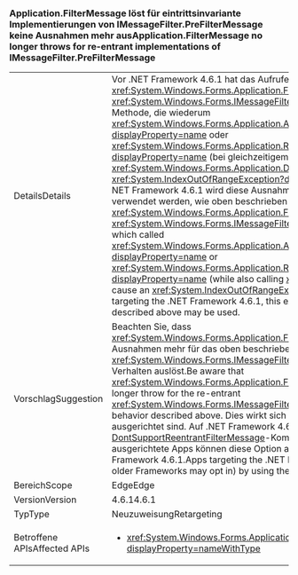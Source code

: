 ### <a name="applicationfiltermessage-no-longer-throws-for-re-entrant-implementations-of-imessagefilterprefiltermessage"></a><span data-ttu-id="80a1b-101">Application.FilterMessage löst für eintrittsinvariante Implementierungen von IMessageFilter.PreFilterMessage keine Ausnahmen mehr aus</span><span class="sxs-lookup"><span data-stu-id="80a1b-101">Application.FilterMessage no longer throws for re-entrant implementations of IMessageFilter.PreFilterMessage</span></span>

|   |   |
|---|---|
|<span data-ttu-id="80a1b-102">Details</span><span class="sxs-lookup"><span data-stu-id="80a1b-102">Details</span></span>|<span data-ttu-id="80a1b-103">Vor .NET Framework 4.6.1 hat das Aufrufen von <xref:System.Windows.Forms.Application.FilterMessage(System.Windows.Forms.Message@)> mit der <xref:System.Windows.Forms.IMessageFilter.PreFilterMessage(System.Windows.Forms.Message@)>-Methode, die wiederum <xref:System.Windows.Forms.Application.AddMessageFilter(System.Windows.Forms.IMessageFilter)?displayProperty=name> oder <xref:System.Windows.Forms.Application.RemoveMessageFilter(System.Windows.Forms.IMessageFilter)?displayProperty=name> (bei gleichzeitigem Aufruf von <xref:System.Windows.Forms.Application.DoEvents>) aufruft, eine <xref:System.IndexOutOfRangeException?displayProperty=name> ausgelöst. Ab Apps mit der Zielplattform NET Framework 4.6.1 wird diese Ausnahme nicht mehr ausgelöst, und es können eintrittsinvariante Filter verwendet werden, wie oben beschrieben wird.</span><span class="sxs-lookup"><span data-stu-id="80a1b-103">Prior to the .NET Framework 4.6.1, calling <xref:System.Windows.Forms.Application.FilterMessage(System.Windows.Forms.Message@)> with an <xref:System.Windows.Forms.IMessageFilter.PreFilterMessage(System.Windows.Forms.Message@)> which called <xref:System.Windows.Forms.Application.AddMessageFilter(System.Windows.Forms.IMessageFilter)?displayProperty=name> or <xref:System.Windows.Forms.Application.RemoveMessageFilter(System.Windows.Forms.IMessageFilter)?displayProperty=name> (while also calling <xref:System.Windows.Forms.Application.DoEvents>) would cause an <xref:System.IndexOutOfRangeException?displayProperty=name>.Beginning with applications targeting the .NET Framework 4.6.1, this exception is no longer thrown, and re-entrant filters as described above may be used.</span></span>|
|<span data-ttu-id="80a1b-104">Vorschlag</span><span class="sxs-lookup"><span data-stu-id="80a1b-104">Suggestion</span></span>|<span data-ttu-id="80a1b-105">Beachten Sie, dass <xref:System.Windows.Forms.Application.FilterMessage(System.Windows.Forms.Message@)> keine Ausnahmen mehr für das oben beschriebene eintrittsinvariante <xref:System.Windows.Forms.IMessageFilter.PreFilterMessage(System.Windows.Forms.Message@)>-Verhalten auslöst.</span><span class="sxs-lookup"><span data-stu-id="80a1b-105">Be aware that <xref:System.Windows.Forms.Application.FilterMessage(System.Windows.Forms.Message@)> will no longer throw for the re-entrant <xref:System.Windows.Forms.IMessageFilter.PreFilterMessage(System.Windows.Forms.Message@)> behavior described above.</span></span> <span data-ttu-id="80a1b-106">Dies wirkt sich nur auf Anwendungen aus, die auf .NET Framework 4.6.1 ausgerichtet sind. Auf .NET Framework 4.6.1 ausgerichtete Apps können diese Änderung mithilfe der [DontSupportReentrantFilterMessage](~/docs/framework/migration-guide/mitigation-custom-imessagefilter-prefiltermessage-implementations.md#mitigation)-Kompatibilitätsoption ablehnen (auf ältere Framework-Versionen ausgerichtete Apps können diese Option aktivieren).</span><span class="sxs-lookup"><span data-stu-id="80a1b-106">This only affects applications targeting the .NET Framework 4.6.1.Apps targeting the .NET Framework 4.6.1 can opt out of this change (or apps targeting older Frameworks may opt in) by using the [DontSupportReentrantFilterMessage](~/docs/framework/migration-guide/mitigation-custom-imessagefilter-prefiltermessage-implementations.md#mitigation) compatibility switch.</span></span>|
|<span data-ttu-id="80a1b-107">Bereich</span><span class="sxs-lookup"><span data-stu-id="80a1b-107">Scope</span></span>|<span data-ttu-id="80a1b-108">Edge</span><span class="sxs-lookup"><span data-stu-id="80a1b-108">Edge</span></span>|
|<span data-ttu-id="80a1b-109">Version</span><span class="sxs-lookup"><span data-stu-id="80a1b-109">Version</span></span>|<span data-ttu-id="80a1b-110">4.6.1</span><span class="sxs-lookup"><span data-stu-id="80a1b-110">4.6.1</span></span>|
|<span data-ttu-id="80a1b-111">Typ</span><span class="sxs-lookup"><span data-stu-id="80a1b-111">Type</span></span>|<span data-ttu-id="80a1b-112">Neuzuweisung</span><span class="sxs-lookup"><span data-stu-id="80a1b-112">Retargeting</span></span>|
|<span data-ttu-id="80a1b-113">Betroffene APIs</span><span class="sxs-lookup"><span data-stu-id="80a1b-113">Affected APIs</span></span>|<ul><li><xref:System.Windows.Forms.Application.FilterMessage(System.Windows.Forms.Message@)?displayProperty=nameWithType></li></ul>|

